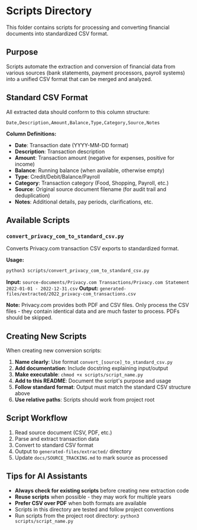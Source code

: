 # Scripts Directory

This folder contains scripts for processing and converting financial documents into standardized CSV format.

## Purpose

Scripts automate the extraction and conversion of financial data from various sources (bank statements, payment processors, payroll systems) into a unified CSV format that can be merged and analyzed.

## Standard CSV Format

All extracted data should conform to this column structure:

```csv
Date,Description,Amount,Balance,Type,Category,Source,Notes
```

**Column Definitions:**
- **Date**: Transaction date (YYYY-MM-DD format)
- **Description**: Transaction description
- **Amount**: Transaction amount (negative for expenses, positive for income)
- **Balance**: Running balance (when available, otherwise empty)
- **Type**: Credit/Debit/Balance/Payroll
- **Category**: Transaction category (Food, Shopping, Payroll, etc.)
- **Source**: Original source document filename (for audit trail and deduplication)
- **Notes**: Additional details, pay periods, clarifications, etc.

## Available Scripts

### `convert_privacy_com_to_standard_csv.py`
Converts Privacy.com transaction CSV exports to standardized format.

**Usage:**
```bash
python3 scripts/convert_privacy_com_to_standard_csv.py
```

**Input:** `source-documents/Privacy.com Transactions/Privacy.com Statement 2022-01-01 - 2022-12-31.csv`
**Output:** `generated-files/extracted/2022_privacy-com_transactions.csv`

**Note:** Privacy.com provides both PDF and CSV files. Only process the CSV files - they contain identical data and are much faster to process. PDFs should be skipped.

## Creating New Scripts

When creating new conversion scripts:

1. **Name clearly**: Use format `convert_[source]_to_standard_csv.py`
2. **Add documentation**: Include docstring explaining input/output
3. **Make executable**: `chmod +x scripts/script_name.py`
4. **Add to this README**: Document the script's purpose and usage
5. **Follow standard format**: Output must match the standard CSV structure above
6. **Use relative paths**: Scripts should work from project root

## Script Workflow

1. Read source document (CSV, PDF, etc.)
2. Parse and extract transaction data
3. Convert to standard CSV format
4. Output to `generated-files/extracted/` directory
5. Update `docs/SOURCE_TRACKING.md` to mark source as processed

## Tips for AI Assistants

- **Always check for existing scripts** before creating new extraction code
- **Reuse scripts** when possible - they may work for multiple years
- **Prefer CSV over PDF** when both formats are available
- Scripts in this directory are tested and follow project conventions
- Run scripts from the project root directory: `python3 scripts/script_name.py`
